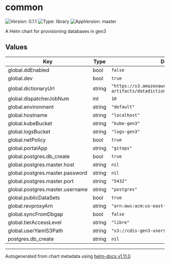 # common

![Version: 0.1.1](https://img.shields.io/badge/Version-0.1.1-informational?style=flat-square) ![Type: library](https://img.shields.io/badge/Type-library-informational?style=flat-square) ![AppVersion: master](https://img.shields.io/badge/AppVersion-master-informational?style=flat-square)

A Helm chart for provisioning databases in gen3

## Values

| Key | Type | Default | Description |
|-----|------|---------|-------------|
| global.ddEnabled | bool | `false` |  |
| global.dev | bool | `true` |  |
| global.dictionaryUrl | string | `"https://s3.amazonaws.com/dictionary-artifacts/datadictionary/develop/schema.json"` |  |
| global.dispatcherJobNum | int | `10` |  |
| global.environment | string | `"default"` |  |
| global.hostname | string | `"localhost"` |  |
| global.kubeBucket | string | `"kube-gen3"` |  |
| global.logsBucket | string | `"logs-gen3"` |  |
| global.netPolicy | bool | `true` |  |
| global.portalApp | string | `"gitops"` |  |
| global.postgres.db_create | bool | `true` |  |
| global.postgres.master.host | string | `nil` |  |
| global.postgres.master.password | string | `nil` |  |
| global.postgres.master.port | string | `"5432"` |  |
| global.postgres.master.username | string | `"postgres"` |  |
| global.publicDataSets | bool | `true` |  |
| global.revproxyArn | string | `"arn:aws:acm:us-east-1:123456:certificate"` |  |
| global.syncFromDbgap | bool | `false` |  |
| global.tierAccessLevel | string | `"libre"` |  |
| global.userYamlS3Path | string | `"s3://cdis-gen3-users/test/user.yaml"` |  |
| postgres.db_create | string | `nil` |  |

----------------------------------------------
Autogenerated from chart metadata using [helm-docs v1.11.0](https://github.com/norwoodj/helm-docs/releases/v1.11.0)
